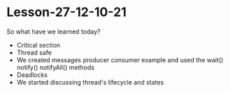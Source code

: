 # Lesson-27-12-10-21

So what have we learned today?
- Critical section
- Thread safe
- We created messages producer consumer example and used the wait() notify() notifyAll() methods
- Deadlocks
- We started discussing thread's lifecycle and states
